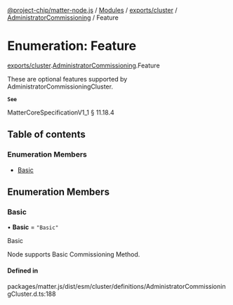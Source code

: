 [@project-chip/matter-node.js](../README.md) / [Modules](../modules.md) / [exports/cluster](../modules/exports_cluster.md) / [AdministratorCommissioning](../modules/exports_cluster.AdministratorCommissioning.md) / Feature

# Enumeration: Feature

[exports/cluster](../modules/exports_cluster.md).[AdministratorCommissioning](../modules/exports_cluster.AdministratorCommissioning.md).Feature

These are optional features supported by AdministratorCommissioningCluster.

**`See`**

MatterCoreSpecificationV1_1 § 11.18.4

## Table of contents

### Enumeration Members

- [Basic](exports_cluster.AdministratorCommissioning.Feature.md#basic)

## Enumeration Members

### Basic

• **Basic** = ``"Basic"``

Basic

Node supports Basic Commissioning Method.

#### Defined in

packages/matter.js/dist/esm/cluster/definitions/AdministratorCommissioningCluster.d.ts:188
